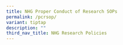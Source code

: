 ```yaml
---
title: NHG Proper Conduct of Research SOPs
permalink: /pcrsop/
variant: tiptap
description: ""
third_nav_title: NHG Research Policies
---
```

